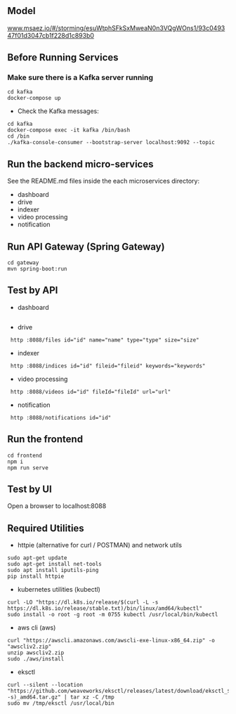 # 

## Model
www.msaez.io/#/storming/esuWtphSFkSxMweaN0n3VQgWOns1/93c049347f01d3047cb1f228d1c893b0

## Before Running Services
### Make sure there is a Kafka server running
```
cd kafka
docker-compose up
```
- Check the Kafka messages:
```
cd kafka
docker-compose exec -it kafka /bin/bash
cd /bin
./kafka-console-consumer --bootstrap-server localhost:9092 --topic 
```

## Run the backend micro-services
See the README.md files inside the each microservices directory:

- dashboard
- drive
- indexer
- video processing
- notification


## Run API Gateway (Spring Gateway)
```
cd gateway
mvn spring-boot:run
```

## Test by API
- dashboard
```
```
- drive
```
 http :8088/files id="id" name="name" type="type" size="size" 
```
- indexer
```
 http :8088/indices id="id" fileid="fileid" keywords="keywords" 
```
- video processing
```
 http :8088/videos id="id" fileId="fileId" url="url" 
```
- notification
```
 http :8088/notifications id="id" 
```


## Run the frontend
```
cd frontend
npm i
npm run serve
```

## Test by UI
Open a browser to localhost:8088

## Required Utilities

- httpie (alternative for curl / POSTMAN) and network utils
```
sudo apt-get update
sudo apt-get install net-tools
sudo apt install iputils-ping
pip install httpie
```

- kubernetes utilities (kubectl)
```
curl -LO "https://dl.k8s.io/release/$(curl -L -s https://dl.k8s.io/release/stable.txt)/bin/linux/amd64/kubectl"
sudo install -o root -g root -m 0755 kubectl /usr/local/bin/kubectl
```

- aws cli (aws)
```
curl "https://awscli.amazonaws.com/awscli-exe-linux-x86_64.zip" -o "awscliv2.zip"
unzip awscliv2.zip
sudo ./aws/install
```

- eksctl 
```
curl --silent --location "https://github.com/weaveworks/eksctl/releases/latest/download/eksctl_$(uname -s)_amd64.tar.gz" | tar xz -C /tmp
sudo mv /tmp/eksctl /usr/local/bin
```

